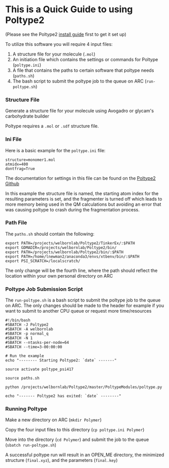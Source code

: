 # This is a Quick Guide to using Poltype2
(Please see the Poltype2 [install guide](./Poltype_Install.md) first to get it set up)

To utilize this software you will require 4 input files:

1. A structure file for your molecule (`.mol`)
2. An initiation file which contains the settings or commands for Poltype (`poltype.ini`)
3. A file that contains the paths to certain software that poltype needs (`paths.sh`)
4. The bash script to submit the poltype job to the queue on ARC (`run-poltype.sh`)


### Structure File

Generate a structure file for your molecule using Avogadro or glycam's carbohydrate builder

Poltype requires a `.mol` or `.sdf` structure file. 

### Ini File

Here is a basic example for the `poltype.ini` file:

```
structure=monomer1.mol
atmidx=400
dontfrag=True
```

The documentation for settings in this file can be found on the [Poltype2 Github](https://github.com/TinkerTools/poltype2/blob/master/README/README_HELP.MD)

In this example the structure file is named, the starting atom index for the resulting parameters is set, and the fragmenter is turned off which leads to more memory being used in the QM calculations but avoiding an error that was causing poltype to crash during the fragmentation process.

### Path File

The `paths.sh` should contain the following: 

```
export PATH=/projects/welbornlab/Poltype2/TinkerEx/:$PATH
export GDMADIR=/projects/welbornlab/Poltype2/bin/
export PATH=/projects/welbornlab/Poltype2/bin/:$PATH
export PATH=/home/lnewman2/anaconda3/envs/xtbenv/bin/:$PATH
export PSI_SCRATCH=/localscratch/
```

The only change will be the fourth line, where the path should reflect the location within your own personal directory on ARC

### Poltype Job Submission Script

The `run-poltype.sh` is a bash script to submit the poltype job to the queue on ARC. The only changes should be made to the header for example if you want to submit to another CPU queue or request more time/resources

```
#!/bin/bash
#SBATCH -J Poltype2
#SBATCH -A welbornlab
#SBATCH -p normal_q
#SBATCH -N 1
#SBATCH --ntasks-per-node=64
#SBATCH --time=3-00:00:00

# Run the example
echo "-------- Starting Poltype2: `date` -------"

source activate poltype_psi417

source paths.sh

python /projects/welbornlab/Poltype2/master/PoltypeModules/poltype.py

echo "------- Poltype2 has exited: `date` --------"
```

### Running Poltype

Make a new directory on ARC (`mkdir Polymer`) 

Copy the four input files to this directory (`cp poltype.ini Polymer`)

Move into the directory (`cd Polymer`) and submit the job to the queue (`sbatch run-poltype.sh`)



A successful poltype run will result in an OPEN_ME directory, the minimized structure (`final.xyz`), and the parameters (`final.key`)


